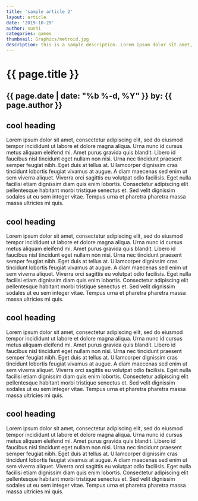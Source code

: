 ```yaml
---
title: 'sample article 2'
layout: article
date: '2019-10-29'
author: sushi
categories: games
thumbnail: Graphics/metroid.jpg
description: this is a sample description. Lorem ipsum dolor sit amet, consectetur adipiscing elit, sed do eiusmod tempor incididunt ut labore et dolore magna aliqua.
---
```


# {{ page.title }}
## **{{ page.date | date: "%b %-d, %Y" }} by: {{ page.author }}**

## cool heading

Lorem ipsum dolor sit amet, consectetur adipiscing elit, sed do eiusmod tempor incididunt ut labore et dolore magna aliqua. Urna nunc id cursus metus aliquam eleifend mi. Amet purus gravida quis blandit. Libero id faucibus nisl tincidunt eget nullam non nisi. Urna nec tincidunt praesent semper feugiat nibh. Eget duis at tellus at. Ullamcorper dignissim cras tincidunt lobortis feugiat vivamus at augue. A diam maecenas sed enim ut sem viverra aliquet. Viverra orci sagittis eu volutpat odio facilisis. Eget nulla facilisi etiam dignissim diam quis enim lobortis. Consectetur adipiscing elit pellentesque habitant morbi tristique senectus et. Sed velit dignissim sodales ut eu sem integer vitae. Tempus urna et pharetra pharetra massa massa ultricies mi quis.  


## cool **heading**

Lorem ipsum dolor sit amet, consectetur adipiscing elit, sed do eiusmod tempor incididunt ut labore et dolore magna aliqua. Urna nunc id cursus metus aliquam eleifend mi. Amet purus gravida quis blandit. Libero id faucibus nisl tincidunt eget nullam non nisi. Urna nec tincidunt praesent semper feugiat nibh. Eget duis at tellus at. Ullamcorper dignissim cras tincidunt lobortis feugiat vivamus at augue. A diam maecenas sed enim ut sem viverra aliquet. Viverra orci sagittis eu volutpat odio facilisis. Eget nulla facilisi etiam dignissim diam quis enim lobortis. Consectetur adipiscing elit pellentesque habitant morbi tristique senectus et. Sed velit dignissim sodales ut eu sem integer vitae. Tempus urna et pharetra pharetra massa massa ultricies mi quis.

## cool **heading**

Lorem ipsum dolor sit amet, consectetur adipiscing elit, sed do eiusmod tempor incididunt ut labore et dolore magna aliqua. Urna nunc id cursus metus aliquam eleifend mi. Amet purus gravida quis blandit. Libero id faucibus nisl tincidunt eget nullam non nisi. Urna nec tincidunt praesent semper feugiat nibh. Eget duis at tellus at. Ullamcorper dignissim cras tincidunt lobortis feugiat vivamus at augue. A diam maecenas sed enim ut sem viverra aliquet. Viverra orci sagittis eu volutpat odio facilisis. Eget nulla facilisi etiam dignissim diam quis enim lobortis. Consectetur adipiscing elit pellentesque habitant morbi tristique senectus et. Sed velit dignissim sodales ut eu sem integer vitae. Tempus urna et pharetra pharetra massa massa ultricies mi quis.

## cool **heading**

Lorem ipsum dolor sit amet, consectetur adipiscing elit, sed do eiusmod tempor incididunt ut labore et dolore magna aliqua. Urna nunc id cursus metus aliquam eleifend mi. Amet purus gravida quis blandit. Libero id faucibus nisl tincidunt eget nullam non nisi. Urna nec tincidunt praesent semper feugiat nibh. Eget duis at tellus at. Ullamcorper dignissim cras tincidunt lobortis feugiat vivamus at augue. A diam maecenas sed enim ut sem viverra aliquet. Viverra orci sagittis eu volutpat odio facilisis. Eget nulla facilisi etiam dignissim diam quis enim lobortis. Consectetur adipiscing elit pellentesque habitant morbi tristique senectus et. Sed velit dignissim sodales ut eu sem integer vitae. Tempus urna et pharetra pharetra massa massa ultricies mi quis.
